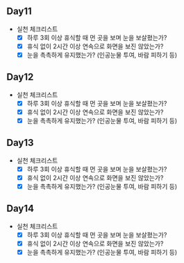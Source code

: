 ## Day11

- 실천 체크리스트
  - [x] 하루 3회 이상 휴식할 때 먼 곳을 보며 눈을 보살폈는가?
  - [x] 휴식 없이 2시간 이상 연속으로 화면을 보진 않았는가?
  - [x] 눈을 촉촉하게 유지했는가? (인공눈물 투여, 바람 피하기 등)

## Day12

- 실천 체크리스트
  - [x] 하루 3회 이상 휴식할 때 먼 곳을 보며 눈을 보살폈는가?
  - [x] 휴식 없이 2시간 이상 연속으로 화면을 보진 않았는가?
  - [x] 눈을 촉촉하게 유지했는가? (인공눈물 투여, 바람 피하기 등)

## Day13

- 실천 체크리스트
  - [x] 하루 3회 이상 휴식할 때 먼 곳을 보며 눈을 보살폈는가?
  - [x] 휴식 없이 2시간 이상 연속으로 화면을 보진 않았는가?
  - [x] 눈을 촉촉하게 유지했는가? (인공눈물 투여, 바람 피하기 등)

## Day14

- 실천 체크리스트
  - [x] 하루 3회 이상 휴식할 때 먼 곳을 보며 눈을 보살폈는가?
  - [x] 휴식 없이 2시간 이상 연속으로 화면을 보진 않았는가?
  - [x] 눈을 촉촉하게 유지했는가? (인공눈물 투여, 바람 피하기 등)